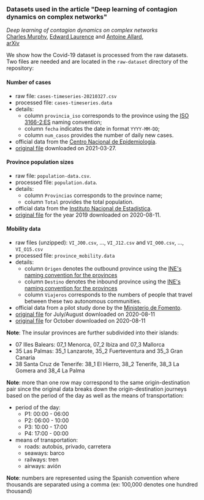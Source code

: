 ### Datasets used in the article "Deep learning of contagion dynamics on complex networks"

_Deep learning of contagion dynamics on complex networks_<br>
[Charles Murphy](https://scholar.google.ca/citations?user=xgBmSD8AAAAJ&hl=en&oi=sra),
[Edward Laurence](https://edwardlaurence.me/) and
[Antoine Allard](http://antoineallard.info),<br>
[arXiv](https://arxiv.org/abs/1904.10814)

We show how the Covid-19 dataset is processed from the raw datasets. Two files are needed and are located in the `raw-dataset` directory of the repository:

#### Number of cases
- raw file: `cases-timeseries-20210327.csv`
- processed file: `cases-timeseries.data`
- details:
  - column `provincia_iso` corresponds to the province using the [ISO 3166-2:ES] naming convention;
  - column `fecha` indicates the date in format `YYYY-MM-DD`;
  - column `num_casos` provides the number of daily new cases.
- official data from the [Centro Nacional de Epidemiología](https://cnecovid.isciii.es).
- [original file](https://cnecovid.isciii.es/covid19/resources/casos_tecnica_provincia.csv) downloaded on 2021-03-27.

#### Province population sizes
- raw file: `population-data.csv`.
- processed file: `population.data`.
- details:
  - column `Provincias` corresponds to the province name;
  - column `Total` provides the total population.
- official data from the [Instituto Nacional de Estadística](https://www.ine.es).
- [original file](https://www.ine.es/jaxiT3/Datos.htm?t=2917) for the year 2019 downloaded on 2020-08-11.

#### Mobility data
- raw files (unzipped): `VI_J00.csv`, ..., `VI_J12.csv` and `VI_O00.csv`, ..., `VI_O15.csv`
- processed file: `province_mobility.data`
- details:
  - column `Origen` denotes the outbound province using the [INE's naming convention for the provinces]
  - column `Destino` denotes the inbound province using the [INE's naming convention for the provinces]
  - column `Viajeros` corresponds to the numbers of people that travel between these two autonomous communities.
- official data from a pilot study done by the [Ministerio de Fomento](https://observatoriotransporte.mitma.gob.es/estudio-experimental).
- [original file](https://cdn.fomento.gob.es/portal-web-drupal/Docs_OTLE/matrices_julio_csv.zip) for July/August downloaded on 2020-08-11
- [original file](https://cdn.fomento.gob.es/portal-web-drupal/Docs_OTLE/matrices_octubre_csv.zip) for October downloaded on 2020-08-11

__Note__: The insular provinces are further subdivided into their islands:
  - 07 	Illes Balears: 07_1 Menorca, 07_2 Ibiza and 07_3 Mallorca
  - 35 Las Palmas: 35_1 Lanzarote, 35_2 Fuerteventura and 35_3 Gran Canaria
  - 38 Santa Cruz de Tenerife: 38_1 El Hierro, 38_2 Tenerife, 38_3 La Gomera and 38_4 La Palma

__Note__: more than one row may correspond to the same origin-destination pair since the original data breaks down the origin-destination journeys based on the period of the day as well as the means of transportation:
  - period of the day:
    - P1: 00:00 - 06:00
    - P2: 06:00 - 10:00
    - P3: 10:00 - 17:00
    - P4: 17:00 - 00:00
  - means of transportation:
    - roads: autobús, privado, carretera
    - seaways: barco
    - railways: tren
    - airways: avión

__Note__: numbers are represented using the Spanish convention where thousands are separated using a comma (ex: 100,000 denotes one hundred thousand)



[ISO 3166-2:ES]: https://es.wikipedia.org/wiki/ISO_3166-2:ES
[INE's naming convention for the autonomous communities]: https://www.ine.es/daco/daco42/codmun/cod_ccaa.htm
[INE's naming convention for the provinces]: https://www.ine.es/daco/daco42/codmun/cod_provincia.htm
